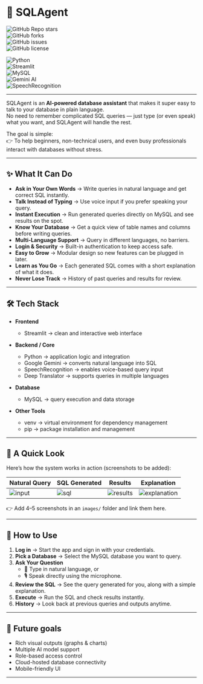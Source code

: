# 🧙 SQLAgent

![GitHub Repo stars](https://img.shields.io/github/stars/your-username/SQLAgent?style=social)  
![GitHub forks](https://img.shields.io/github/forks/your-username/SQLAgent?style=social)  
![GitHub issues](https://img.shields.io/github/issues/your-username/SQLAgent)  
![GitHub license](https://img.shields.io/github/license/your-username/SQLAgent)  

![Python](https://img.shields.io/badge/Python-3.9%2B-blue)  
![Streamlit](https://img.shields.io/badge/Streamlit-App-red)  
![MySQL](https://img.shields.io/badge/MySQL-Database-orange)  
![Gemini AI](https://img.shields.io/badge/AI-Google%20Gemini-green)  
![SpeechRecognition](https://img.shields.io/badge/Voice-SpeechRecognition-yellow)  

---

SQLAgent is an **AI-powered database assistant** that makes it super easy to talk to your database in plain language.  
No need to remember complicated SQL queries — just type (or even speak) what you want, and SQLAgent will handle the rest.  

The goal is simple:  
👉 To help beginners, non-technical users, and even busy professionals interact with databases without stress.  

---

## ✨ What It Can Do
- **Ask in Your Own Words** → Write queries in natural language and get correct SQL instantly.  
- **Talk Instead of Typing** → Use voice input if you prefer speaking your query.  
- **Instant Execution** → Run generated queries directly on MySQL and see results on the spot.  
- **Know Your Database** → Get a quick view of table names and columns before writing queries.  
- **Multi-Language Support** → Query in different languages, no barriers.  
- **Login & Security** → Built-in authentication to keep access safe.  
- **Easy to Grow** → Modular design so new features can be plugged in later.  
- **Learn as You Go** → Each generated SQL comes with a short explanation of what it does.  
- **Never Lose Track** → History of past queries and results for review.  

---

## 🛠️ Tech Stack

- **Frontend**  
  - Streamlit → clean and interactive web interface  

- **Backend / Core**  
  - Python → application logic and integration  
  - Google Gemini → converts natural language into SQL  
  - SpeechRecognition → enables voice-based query input  
  - Deep Translator → supports queries in multiple languages  

- **Database**  
  - MySQL → query execution and data storage  

- **Other Tools**  
  - venv → virtual environment for dependency management  
  - pip → package installation and management  

---

## 📸 A Quick Look
Here’s how the system works in action (screenshots to be added):  

| Natural Query | SQL Generated | Results | Explanation |
|---------------|--------------|---------|-------------|
| ![input](images/input.png) | ![sql](images/sql.png) | ![results](images/results.png) | ![explanation](images/explanation.png) |

👉 Add 4–5 screenshots in an `images/` folder and link them here.

---

## 🔑 How to Use
1. **Log in** → Start the app and sign in with your credentials.  
2. **Pick a Database** → Select the MySQL database you want to query.  
3. **Ask Your Question**  
   - 💬 Type in natural language, or  
   - 🎙️ Speak directly using the microphone.  
4. **Review the SQL** → See the query generated for you, along with a simple explanation.  
5. **Execute** → Run the SQL and check results instantly.  
6. **History** → Look back at previous queries and outputs anytime.  

---

## 🔮 Future goals
- Rich visual outputs (graphs & charts)  
- Multiple AI model support  
- Role-based access control  
- Cloud-hosted database connectivity  
- Mobile-friendly UI  

---

